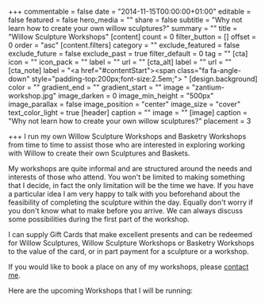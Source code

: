 +++
commentable = false
date = "2014-11-15T00:00:00+01:00"
editable = false
featured = false
hero_media = ""
share = false
subtitle = "Why not learn how to create your own willow sculptures?"
summary = ""
title = "Willow Sculpture Workshops"
[content]
count = 0
filter_button = []
offset = 0
order = "asc"
[content.filters]
category = ""
exclude_featured = false
exclude_future = false
exclude_past = true
filter_default = 0
tag = ""
[cta]
icon = ""
icon_pack = ""
label = ""
url = ""
[cta_alt]
label = ""
url = ""
[cta_note]
label = "<a href=\"#contentStart\"><span class=\"fa fa-angle-down\" style=\"padding-top:200px;font-size:2.5em;\">&nbsp;</span></a>"
[design.background]
color = ""
gradient_end = ""
gradient_start = ""
image = "zantium-workshop.jpg"
image_darken = 0
image_min_height = "500px"
image_parallax = false
image_position = "center"
image_size = "cover"
text_color_light = true
[header]
caption = ""
image = ""
[image]
caption = "Why not learn how to create your own willow sculptures?"
placement = 3

+++
I run my own Willow Sculpture Workshops and Basketry Workshops from time to time 
to assist those who are interested in exploring working with Willow to create 
their own Sculptures and Baskets.

My workshops are quite informal and are structured around the needs and 
interests of those who attend. You won't be limited to making something 
that I decide, in fact the only limitation will be the time we have. If 
you have a particular idea I am very happy to talk with you beforehand 
about the feasibility of completing the sculpture within the day. Equally 
don't worry if you don't know what to make before you arrive. We can always 
discuss some possibilities during the first part of the workshop.

I can supply Gift Cards that make excellent presents and can be redeemed 
for Willow Sculptures, Willow Sculpture Workshops or Basketry Workshops to 
the value of the card, or in part payment for a sculpture or a workshop.

If you would like to book a place on any of my workshops, please [contact me](/#contact).

Here are the upcoming Workshops that I will be running: